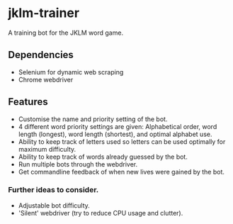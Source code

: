 # jklm-trainer
A training bot for the JKLM word game.

## Dependencies
* Selenium for dynamic web scraping
* Chrome webdriver

## Features
* Customise the name and priority setting of the bot.
* 4 different word priority settings are given: Alphabetical order, word length (longest), word length (shortest), and optimal alphabet use.
* Ability to keep track of letters used so letters can be used optimally for maximum difficulty.
* Ability to keep track of words already guessed by the bot.
* Run multiple bots through the webdriver.
* Get commandline feedback of when new lives were gained by the bot.


### Further ideas to consider.
* Adjustable bot difficulty.
* 'Silent' webdriver (try to reduce CPU usage and clutter).
